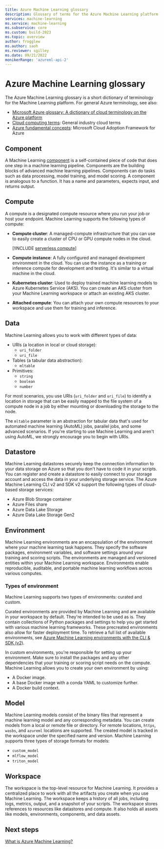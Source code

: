 ```yaml
---
title: Azure Machine Learning glossary
description: Glossary of terms for the Azure Machine Learning platform.
services: machine-learning
ms.service: machine-learning
ms.subservice: core
ms.custom: build-2023
ms.topic: overview
author: frogglew
ms.author: saoh
ms.reviewer: sgilley
ms.date: 09/21/2022
monikerRange: 'azureml-api-2'
---
```

 
# Azure Machine Learning glossary

The Azure Machine Learning glossary is a short dictionary of terminology for the Machine Learning platform. For general Azure terminology, see also:

* [Microsoft Azure glossary: A dictionary of cloud terminology on the Azure platform](../azure-glossary-cloud-terminology.md)
* [Cloud computing terms](https://azure.microsoft.com/overview/cloud-computing-dictionary/): General industry cloud terms
* [Azure fundamental concepts](/azure/cloud-adoption-framework/ready/considerations/fundamental-concepts): Microsoft Cloud Adoption Framework for Azure

## Component

A Machine Learning [component](concept-component.md) is a self-contained piece of code that does one step in a machine learning pipeline. Components are the building blocks of advanced machine learning pipelines. Components can do tasks such as data processing, model training, and model scoring. A component is analogous to a function. It has a name and parameters, expects input, and returns output.

## Compute

A compute is a designated compute resource where you run your job or host your endpoint. Machine Learning supports the following types of compute:

* **Compute cluster**: A managed-compute infrastructure that you can use to easily create a cluster of CPU or GPU compute nodes in the cloud.

    [!INCLUDE [serverless compute](./includes/serverless-compute.md)]

* **Compute instance**: A fully configured and managed development environment in the cloud. You can use the instance as a training or inference compute for development and testing. It's similar to a virtual machine in the cloud.
* **Kubernetes cluster**: Used to deploy trained machine learning models to Azure Kubernetes Service (AKS). You can create an AKS cluster from your Machine Learning workspace or attach an existing AKS cluster.
* **Attached compute**: You can attach your own compute resources to your workspace and use them for training and inference.

## Data

Machine Learning allows you to work with different types of data:

* URIs (a location in local or cloud storage):
  * `uri_folder`
  * `uri_file`
* Tables (a tabular data abstraction):
  * `mltable`
* Primitives:
  * `string`
  * `boolean`
  * `number`

For most scenarios, you use URIs (`uri_folder` and `uri_file`) to identify a location in storage that can be easily mapped to the file system of a compute node in a job by either mounting or downloading the storage to the node.

The `mltable` parameter is an abstraction for tabular data that's used for automated machine learning (AutoML) jobs, parallel jobs, and some advanced scenarios. If you're starting to use Machine Learning and aren't using AutoML, we strongly encourage you to begin with URIs.

## Datastore

Machine Learning datastores securely keep the connection information to your data storage on Azure so that you don't have to code it in your scripts. You can register and create a datastore to easily connect to your storage account and access the data in your underlying storage service. The Azure Machine Learning CLI v2 and SDK v2 support the following types of cloud-based storage services:

* Azure Blob Storage container
* Azure Files share
* Azure Data Lake Storage
* Azure Data Lake Storage Gen2

## Environment

Machine Learning environments are an encapsulation of the environment where your machine learning task happens. They specify the software packages, environment variables, and software settings around your training and scoring scripts. The environments are managed and versioned entities within your Machine Learning workspace. Environments enable reproducible, auditable, and portable machine learning workflows across various computes.

### Types of environment

Machine Learning supports two types of environments: curated and custom.

Curated environments are provided by Machine Learning and are available in your workspace by default. They're intended to be used as is. They contain collections of Python packages and settings to help you get started with various machine learning frameworks. These precreated environments also allow for faster deployment time. To retrieve a full list of available environments, see [Azure Machine Learning environments with the CLI & SDK (v2)](/azure/machine-learning/how-to-manage-environments-v2?view=azureml-api-2&tabs=cli&preserve-view=true#curated-environments).

In custom environments, you're responsible for setting up your environment. Make sure to install the packages and any other dependencies that your training or scoring script needs on the compute. Machine Learning allows you to create your own environment by using:

* A Docker image.
* A base Docker image with a conda YAML to customize further.
* A Docker build context.

## Model

Machine Learning models consist of the binary files that represent a machine learning model and any corresponding metadata. You can create models from a local or remote file or directory. For remote locations, `https`, `wasbs`, and `azureml` locations are supported. The created model is tracked in the workspace under the specified name and version. Machine Learning supports three types of storage formats for models:

* `custom_model`
* `mlflow_model`
* `triton_model`

## Workspace

The workspace is the top-level resource for Machine Learning. It provides a centralized place to work with all the artifacts you create when you use Machine Learning. The workspace keeps a history of all jobs, including logs, metrics, output, and a snapshot of your scripts. The workspace stores references to resources like datastores and compute. It also holds all assets like models, environments, components, and data assets.

## Next steps

[What is Azure Machine Learning?](overview-what-is-azure-machine-learning.md)
